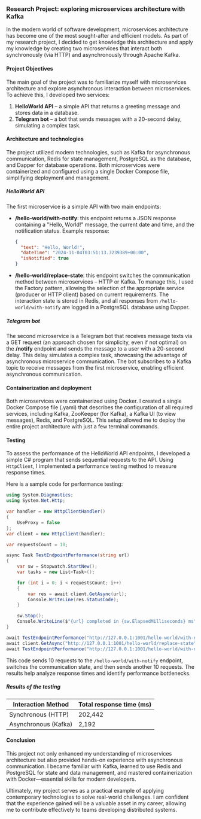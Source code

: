 ﻿### Research Project: exploring microservices architecture with Kafka

In the modern world of software development, microservices architecture has become one of the most sought-after and efficient models. As part of my research project, I decided to get knowledge this architecture and apply my knowledge by creating two microservices that interact both synchronously (via HTTP) and asynchronously through Apache Kafka.

#### Project Objectives

The main goal of the project was to familiarize myself with microservices architecture and explore asynchronous interaction between microservices. To achieve this, I developed two services:

1. **HelloWorld API** – a simple API that returns a greeting message and stores data in a database.
2. **Telegram bot** – a bot that sends messages with a 20-second delay, simulating a complex task.

#### Architecture and technologies

The project utilized modern technologies, such as Kafka for asynchronous communication, Redis for state management, PostgreSQL as the database, and Dapper for database operations. Both microservices were containerized and configured using a single Docker Compose file, simplifying deployment and management.

##### HelloWorld API

The first microservice is a simple API with two main endpoints:

- **/hello-world/with-notify**: this endpoint returns a JSON response containing a "Hello, World!" message, the current date and time, and the notification status. Example response:

  ```json
  {
    "text": "Hello, World!",
    "dateTime": "2024-11-04T03:51:13.3239389+00:00",
    "isNotified": true
  }
  ```

- **/hello-world/replace-state**: this endpoint switches the communication method between microservices – HTTP or Kafka. To manage this, I used the Factory pattern, allowing the selection of the appropriate service (producer or HTTP client) based on current requirements. The interaction state is stored in Redis, and all responses from `/hello-world/with-notify` are logged in a PostgreSQL database using Dapper.

##### Telegram bot

The second microservice is a Telegram bot that receives message texts via a GET request (an approach chosen for simplicity, even if not optimal) on the **/notify** endpoint and sends the message to a user with a 20-second delay. This delay simulates a complex task, showcasing the advantage of asynchronous microservice communication. The bot subscribes to a Kafka topic to receive messages from the first microservice, enabling efficient asynchronous communication.

#### Containerization and deployment

Both microservices were containerized using Docker. I created a single Docker Compose file (.yaml) that describes the configuration of all required services, including Kafka, ZooKeeper (for Kafka), a Kafka UI (to view messages), Redis, and PostgreSQL. This setup allowed me to deploy the entire project architecture with just a few terminal commands.

#### Testing

To assess the performance of the HelloWorld API endpoints, I developed a simple C# program that sends sequential requests to the API. Using `HttpClient`, I implemented a performance testing method to measure response times.

Here is a sample code for performance testing:

```csharp
using System.Diagnostics;
using System.Net.Http;

var handler = new HttpClientHandler()
{
    UseProxy = false
};
var client = new HttpClient(handler);

var requestsCount = 10;

async Task TestEndpointPerformance(string url)
{
    var sw = Stopwatch.StartNew();
    var tasks = new List<Task>();

    for (int i = 0; i < requestsCount; i++)
    {
        var res = await client.GetAsync(url);
        Console.WriteLine(res.StatusCode);
    }

    sw.Stop();
    Console.WriteLine($"{url} completed in {sw.ElapsedMilliseconds} ms");
}

await TestEndpointPerformance("http://127.0.0.1:1001/hello-world/with-notify");
await client.GetAsync("http://127.0.0.1:1001/hello-world/replace-state");
await TestEndpointPerformance("http://127.0.0.1:1001/hello-world/with-notify");
```

This code sends 10 requests to the `/hello-world/with-notify` endpoint, switches the communication state, and then sends another 10 requests. The results help analyze response times and identify performance bottlenecks.

##### Results of the testing

| Interaction Method | Total response time (ms) |
|---------------------|--------------------------|
| Synchronous (HTTP)  | 202,442                  |
| Asynchronous (Kafka)| 2,192                    |

#### Conclusion

This project not only enhanced my understanding of microservices architecture but also provided hands-on experience with asynchronous communication. I became familiar with Kafka, learned to use Redis and PostgreSQL for state and data management, and mastered containerization with Docker—essential skills for modern developers.

Ultimately, my project serves as a practical example of applying contemporary technologies to solve real-world challenges. I am confident that the experience gained will be a valuable asset in my career, allowing me to contribute effectively to teams developing distributed systems.